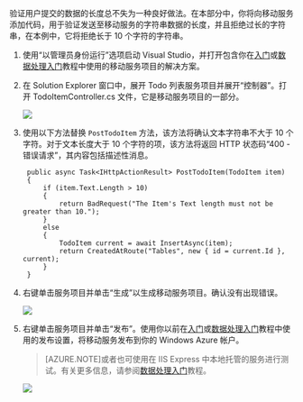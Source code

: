 
验证用户提交的数据的长度总不失为一种良好做法。在本部分中，你将向移动服务添加代码，用于验证发送至移动服务的字符串数据的长度，并且拒绝过长的字符串，在本例中，它将拒绝长于 10 个字符的字符串。

1. 使用“以管理员身份运行”选项启动 Visual Studio，并打开包含你在[入门]或[数据处理入门](/zh-cn/documentation/articles/mobile-services-dotnet-backend-windows-store-dotnet-get-started-data)教程中使用的移动服务项目的解决方案。

2. 在 Solution Explorer 窗口中，展开 Todo 列表服务项目并展开“控制器”。打开 TodoItemController.cs 文件，它是移动服务项目的一部分。

   	![](./media/mobile-services-dotnet-backend-add-validation/mobile-services-open-todoitemcontroller.png)

3. 使用以下方法替换 `PostTodoItem` 方法，该方法将确认文本字符串不大于 10 个字符。对于文本长度大于 10 个字符的项，该方法将返回 HTTP 状态码“400 - 错误请求”，其内容包括描述性消息。


        public async Task<IHttpActionResult> PostTodoItem(TodoItem item)
        {
            if (item.Text.Length > 10)
            {
                return BadRequest("The Item's Text length must not be greater than 10.");
            }
            else
            {
                TodoItem current = await InsertAsync(item);
                return CreatedAtRoute("Tables", new { id = current.Id }, current);
            } 
        }



4. 右键单击服务项目并单击“生成”以生成移动服务项目。确认没有出现错误。

   	![](./media/mobile-services-dotnet-backend-add-validation/mobile-services-build-dotnet-service.png)

5. 右键单击服务项目并单击“发布”。使用你以前在[入门]或[数据处理入门](/zh-cn/documentation/articles/mobile-services-dotnet-backend-windows-store-dotnet-get-started-data/)教程中使用的发布设置，将移动服务发布到你的 Windows Azure 帐户。
 
     >[AZURE.NOTE]或者也可使用在 IIS Express 中本地托管的服务进行测试。有关更多信息，请参阅[数据处理入门](/zh-cn/documentation/articles/mobile-services-dotnet-backend-windows-store-dotnet-get-started-data/)教程。

    ![](./media/mobile-services-dotnet-backend-add-validation/mobile-services-publish-dotnet-service.png)





<!-- URLs. -->
[入门]: /zh-cn/documentation/articles/mobile-services-dotnet-backend-windows-store-dotnet-get-started/

<!---HONumber=74-->